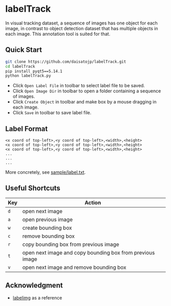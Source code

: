 # labelTrack

In visual tracking dataset, a sequence of images has one object for each image, in contrast to object detection dataset that has multiple objects in each image. This annotation tool is suited for that.

## Quick Start

```bash
git clone https://github.com/daisatojp/labelTrack.git
cd labelTrack
pip install pyqt5==5.14.1
python labelTrack.py
```

* Click `Open Label File` in toolbar to select label file to be saved.
* Click `Open Image Dir` in toolbar to open a folder containing a sequence of images.
* Click `Create Object` in toolbar and make box by a mouse dragging in each image.
* Click `Save` in toolbar to save label file.

## Label Format

```text
<x coord of top-left>,<y coord of top-left>,<width>,<height>
<x coord of top-left>,<y coord of top-left>,<width>,<height>
<x coord of top-left>,<y coord of top-left>,<width>,<height>
...
...
...
```

More concretely, see [sample/label.txt](https://github.com/daisatojp/labelTrack/blob/main/sample/label.txt).

## Useful Shortcuts

| Key | Action |
| --- | --------------- |
| `d` | open next image |
| `a` | open previous image |
| `w` | create bounding box |
| `c` | remove bounding box |
| `r` | copy bounding box from previous image |
| `t` | open next image and copy bounding box from previous image |
| `v` | open next image and remove bounding box |

## Acknowledgment

* [labelimg](https://github.com/tzutalin/labelImg) as a reference
